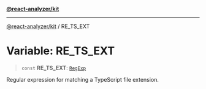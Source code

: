 [**@react-analyzer/kit**](../README.md)

***

[@react-analyzer/kit](../README.md) / RE\_TS\_EXT

# Variable: RE\_TS\_EXT

> `const` **RE\_TS\_EXT**: [`RegExp`](https://developer.mozilla.org/docs/Web/JavaScript/Reference/Global_Objects/RegExp)

Regular expression for matching a TypeScript file extension.

